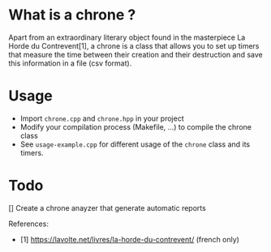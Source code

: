 What is a chrone ?
==================

Apart from an extraordinary literary object found in the masterpiece La Horde du Contrevent[1], a chrone is a class that allows you to set up timers that measure the time between their creation and their destruction and save this information in a file (csv format).

Usage
=====
- Import `chrone.cpp` and `chrone.hpp` in your project
- Modify your compilation process (Makefile, ...) to compile the chrone class
- See `usage-example.cpp` for different usage of the `chrone` class and its timers.


Todo
====
[] Create a chrone anayzer that generate automatic reports



References:

- [1] https://lavolte.net/livres/la-horde-du-contrevent/ (french only)
